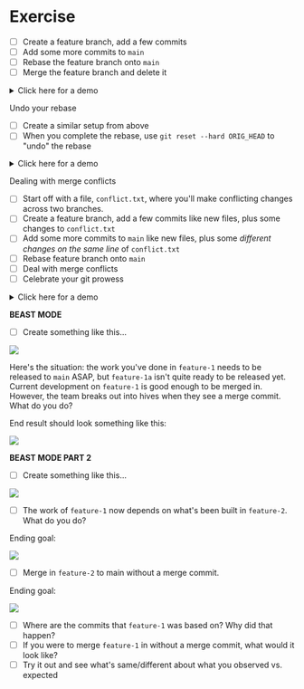 # Exercise

- [ ] Create a feature branch, add a few commits
- [ ] Add some more commits to `main`
- [ ] Rebase the feature branch onto `main`
- [ ] Merge the feature branch and delete it

<details><summary>Click here for a demo</summary>

https://s9.gifyu.com/images/demo1a6ba7f1cc931c7d.gif

</details>

Undo your rebase

- [ ] Create a similar setup from above
- [ ] When you complete the rebase, use `git reset --hard ORIG_HEAD` to "undo" the rebase

<details><summary>Click here for a demo</summary>

https://s9.gifyu.com/images/demo60908638c516313e.gif

</details>

Dealing with merge conflicts

- [ ] Start off with a file, `conflict.txt`, where you'll make conflicting changes across two branches.
- [ ] Create a feature branch, add a few commits like new files, plus some changes to `conflict.txt`
- [ ] Add some more commits to `main` like new files, plus some *different changes on the same line* of `conflict.txt`
- [ ] Rebase feature branch onto `main`
- [ ] Deal with merge conflicts
- [ ] Celebrate your git prowess

<details><summary>Click here for a demo</summary>

https://s9.gifyu.com/images/demo3962f8f03c61e637.gif

</details>

**BEAST MODE**

- [ ] Create something like this...

![](https://user-images.githubusercontent.com/5187404/53471626-28d32e00-3a1a-11e9-9bc1-bf4462735ab1.png)

Here's the situation: the work you've done in `feature-1` needs to be released to `main` ASAP, but `feature-1a` isn't quite ready to be released yet. Current development on `feature-1` is good enough to be merged in. However, the team breaks out into hives when they see a merge commit. What do you do?

End result should look something like this:

![](https://user-images.githubusercontent.com/5187404/53471800-b7e04600-3a1a-11e9-8213-c5fa0d8776e7.png)

**BEAST MODE PART 2**

- [ ] Create something like this...

![](https://user-images.githubusercontent.com/5187404/53473002-21ae1f00-3a1e-11e9-8c7f-dced15267517.png)

- [ ] The work of `feature-1` now depends on what's been built in `feature-2`. What do you do?

Ending goal:

![](https://user-images.githubusercontent.com/5187404/53473179-85384c80-3a1e-11e9-9d5e-644f25a831b4.png)

- [ ] Merge in `feature-2` to main without a merge commit.

Ending goal:

![](https://user-images.githubusercontent.com/5187404/53473331-f972f000-3a1e-11e9-9ba2-b349ee55b97e.png)

- [ ] Where are the commits that `feature-1` was based on? Why did that happen?
- [ ] If you were to merge `feature-1` in without a merge commit, what would it look like?
- [ ] Try it out and see what's same/different about what you observed vs. expected
